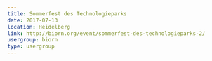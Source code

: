 ```yaml
---
title: Sommerfest des Technologieparks
date: 2017-07-13
location: Heidelberg
link: http://biorn.org/event/sommerfest-des-technologieparks-2/
usergroup: biorn
type: usergroup
---
```

